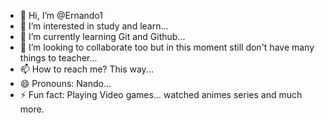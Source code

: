 - 👋 Hi, I’m @Ernando1
- 👀 I’m interested in study and learn...
- 🌱 I’m currently learning Git and Github...
- 💞️ I’m looking to collaborate too but in this moment still don't have many things to teacher...
- 📫 How to reach me? This way...
- 😄 Pronouns: Nando...
- ⚡ Fun fact: Playing Video games... watched animes series and much more.

<!---
Ernando1/Ernando1 is a ✨ special ✨ repository because its `README.md` (this file) appears on your GitHub profile.
You can click the Preview link to take a look at your changes.
--->
